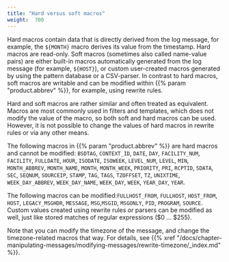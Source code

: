 ```yaml
---
title: "Hard versus soft macros"
weight:  700
---
```

<!-- DISCLAIMER: This file is based on the syslog-ng Open Source Edition documentation https://github.com/balabit/syslog-ng-ose-guides/commit/2f4a52ee61d1ea9ad27cb4f3168b95408fddfdf2 and is used under the terms of The syslog-ng Open Source Edition Documentation License. The file has been modified by Axoflow. -->

Hard macros contain data that is directly derived from the log message, for example, the `${MONTH}` macro derives its value from the timestamp. Hard macros are read-only. Soft macros (sometimes also called name-value pairs) are either built-in macros automatically generated from the log message (for example, `${HOST}`), or custom user-created macros generated by using the pattern database or a CSV-parser. In contrast to hard macros, soft macros are writable and can be modified within {{% param "product.abbrev" %}}, for example, using rewrite rules.

Hard and soft macros are rather similar and often treated as equivalent. Macros are most commonly used in filters and templates, which does not modify the value of the macro, so both soft and hard macros can be used. However, it is not possible to change the values of hard macros in rewrite rules or via any other means.

The following macros in {{% param "product.abbrev" %}} are hard macros and cannot be modified: `BSDTAG`, `CONTEXT_ID`, `DATE`, `DAY`, `FACILITY_NUM`, `FACILITY`, `FULLDATE`, `HOUR`, `ISODATE`, `ISOWEEK`, `LEVEL_NUM`, `LEVEL`, `MIN`, `MONTH_ABBREV`, `MONTH_NAME`, `MONTH`, `MONTH_WEEK`, `PRIORITY`, `PRI`, `RCPTID`, `SDATA`, `SEC`, `SEQNUM`, `SOURCEIP`, `STAMP`, `TAG`, `TAGS`, `TZOFFSET`, `TZ`, `UNIXTIME`, `WEEK_DAY_ABBREV`, `WEEK_DAY_NAME`, `WEEK_DAY`, `WEEK`, `YEAR_DAY`, `YEAR`.

The following macros can be modified:`FULLHOST_FROM`, `FULLHOST`, `HOST_FROM`, `HOST`, `LEGACY_MSGHDR`, `MESSAGE`, `MSG`,`MSGID`, `MSGONLY`, `PID`, `PROGRAM`, `SOURCE`. Custom values created using rewrite rules or parsers can be modified as well, just like stored matches of regular expressions ($0 ... $255).

Note that you can modify the timezone of the message, and change the timezone-related macros that way. For details, see {{% xref "/docs/chapter-manipulating-messages/modifying-messages/rewrite-timezone/_index.md" %}}.
